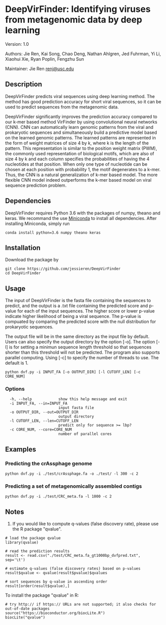 # DeepVirFinder: Identifying viruses from metagenomic data by deep learning

Version: 1.0

Authors: Jie Ren, Kai Song, Chao Deng, Nathan Ahlgren, Jed Fuhrman, Yi Li, Xiaohui Xie, Ryan Poplin, Fengzhu Sun

Maintainer: Jie Ren renj@usc.edu


## Description

DeepVirFinder predicts viral sequences using deep learning method. 
The method has good prediction accuracy for short viral sequences, 
so it can be used to predict sequences from the metagenomic data.

DeepVirFinder significantly improves the prediction accuracy compared to our k-mer based method VirFinder by using convolutional neural networks (CNN).
CNN can automatically learn genomic patterns from the viral and prokaryotic sequences and simultaneously build a predictive model based on the learned genomic patterns. 
The learned patterns are represented in the form of weight matrices of size 4 by k, where k is the length of the pattern. 
This representation is similar to the position weight matrix (PWM), the commonly used representation of biological motifs, 
which are also of size 4 by k and each column specifies the probabilities of having the 4 nucleotides at that position.
When only one type of nucleotide can be chosen at each position with probability 1, the motif degenerates to a k-mer. 
Thus, the CNN is a natural generalization of k-mer based model. 
The more flexible CNN model indeed outperforms the k-mer based model on viral sequence prediction problem.


## Dependencies

DeepVirFinder requires Python 3.6 with the packages of numpy, theano and keras.
We recommand the use [Miniconda](https://conda.io/miniconda.html) to install all dependencies. 
After installing Miniconda, simply run


    conda install python=3.6 numpy theano keras



## Installation

Download the package by 

    git clone https://github.com/jessieren/DeepVirFinder
    cd DeepVirFinder
    
    
## Usage

The input of DeepVirFinder is the fasta file containing the sequences to predict, 
and the output is a .txt file containing the predicted score and p-value for each of the input sequences. 
The higher score or lower p-value indicate higher likelihood of being a viral sequence. 
The p-value is compuated by comparing the predicted score with the null distribution for prokaryotic sequences. 

The output file will be in the same directory as the input file by default. Users can also specify the output directory by the option [-o].
The option [-l] is for setting a minimun sequence length threshold so that sequences shorter than this threshold will not be predicted.
The program also supports parallel computing. Using [-c] to specify the number of threads to use. The default is 1.


    python dvf.py -i INPUT_FA [-o OUTPUT_DIR] [-l CUTOFF_LEN] [-c CORE_NUM]


### Options
      -h, --help            show this help message and exit
      -i INPUT_FA, --in=INPUT_FA
                            input fasta file
      -o OUTPUT_DIR, --out=OUTPUT_DIR
                            output directory
      -l CUTOFF_LEN, --len=CUTOFF_LEN
                            predict only for sequence >= lbp?
      -c CORE_NUM, --core=CORE_NUM
                            number of parallel cores


## Examples

### Predicting the crAssphage genome

    python dvf.py -i ./test/crAssphage.fa -o ./test/ -l 300 -c 2
    
     
### Predicting a set of metagenomically assembled contigs
    
    python dvf.py -i ./test/CRC_meta.fa -l 1000 -c 2
    
    

## Notes

1. If you would like to compute q-values (false discovery rate), please use the R package "qvalue". 

  ```
  # load the package qvalue
  library(qvalue)

  # read the prediction results
  result <- read.csv("./test/CRC_meta.fa_gt1000bp_dvfpred.txt", sep='\t')

  # estimate q-values (false discovery rates) based on p-values
  result$qvalue <- qvalue(result$pvalue)$qvalues

  # sort sequences by q-value in ascending order
  result[order(result$qvalue),]
  ```

  To install the package "qvalue" in R:

  ```
  # try http:// if https:// URLs are not supported; it also checks for out-of-date packages
  source("https://bioconductor.org/biocLite.R")
  biocLite("qvalue")
  ```

<!-- Copyright and License Information
-----------------------------------

Copyright (C) 2017 University of Southern California

Authors: Jie Ren, Fengzhu Sun

This program is freely available under the terms of the GNU General Public (version 3) as published by the Free Software Foundation (http://www.gnu.org/licenses/#GPL) for academic use. 

Commercial users should contact Dr. Sun at fsun@usc.edu, copyright at the University of Southern California. 

This program is distributed in the hope that it will be useful, but WITHOUT ANY WARRANTY; without even the implied warranty of MERCHANTABILITY or FITNESS FOR A PARTICULAR PURPOSE. See the GNU General Public License for more details. -->

<!--You should have received a copy of the GNU General Public License along with this program. If not, see http://www.gnu.org/licenses/.-->

